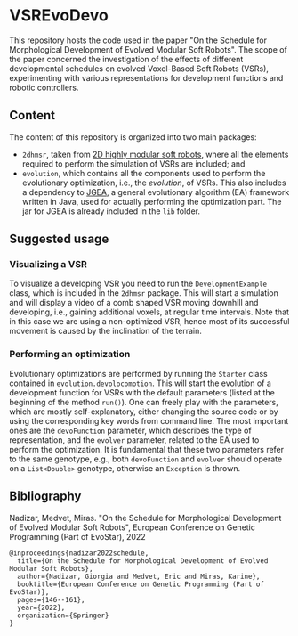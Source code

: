 # VSREvoDevo
This repository hosts the code used in the paper "On the Schedule for Morphological Development of Evolved Modular Soft Robots".
The scope of the paper concerned the investigation of the effects of different developmental schedules on evolved Voxel-Based Soft Robots (VSRs), experimenting with various representations for development functions and robotic controllers.

## Content
The content of this repository is organized into two main packages: 
- `2dhmsr`, taken from [2D highly modular soft robots](https://github.com/ericmedvet/2dhmsr), where all the elements required to perform the simulation of VSRs are included; and
- `evolution`, which contains all the components used to perform the evolutionary optimization, i.e., the *evolution*, of VSRs. This also includes a dependency to [JGEA](https://github.com/ericmedvet/jgea), a general evolutionary algorithm (EA) framework written in Java, used for actually performing the optimization part. The jar for JGEA is already included in the `lib` folder.

## Suggested usage
### Visualizing a VSR
To visualize a developing VSR you need to run the `DevelopmentExample` class, which is included in the `2dhmsr` package.
This will start a simulation and will display a video of a comb shaped VSR moving downhill and developing, i.e., gaining additional voxels, at regular time intervals.
Note that in this case we are using a non-optimized VSR, hence most of its successful movement is caused by the inclination of the terrain.

### Performing an optimization
Evolutionary optimizations are performed by running the `Starter` class contained in `evolution.devolocomotion`.
This will start the evolution of a development function for VSRs with the default parameters (listed at the beginning of the method `run()`).
One can freely play with the parameters, which are mostly self-explanatory, either changing the source code or by using the corresponding key words from command line.
The most important ones are the `devoFunction` parameter, which describes the type of representation, and the `evolver` parameter, related to the EA used to perform the optimization.
It is fundamental that these two parameters refer to the same genotype, e.g., both `devoFunction` and `evolver` should operate on a `List<Double>` genotype, otherwise an `Exception` is thrown.

## Bibliography
Nadizar, Medvet, Miras. "On the Schedule for Morphological Development of Evolved Modular Soft Robots", European Conference on Genetic Programming (Part of EvoStar), 2022
```
@inproceedings{nadizar2022schedule,
  title={On the Schedule for Morphological Development of Evolved Modular Soft Robots},
  author={Nadizar, Giorgia and Medvet, Eric and Miras, Karine},
  booktitle={European Conference on Genetic Programming (Part of EvoStar)},
  pages={146--161},
  year={2022},
  organization={Springer}
}
```
